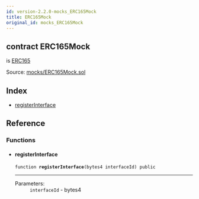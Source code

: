 ```yaml
---
id: version-2.2.0-mocks_ERC165Mock
title: ERC165Mock
original_id: mocks_ERC165Mock
---
```


<div class="contract-doc"><div class="contract"><h2 class="contract-header"><span class="contract-kind">contract</span> ERC165Mock</h2><p class="base-contracts"><span>is</span> <a href="introspection_ERC165.html">ERC165</a></p><div class="source">Source: <a href="https://github.com/OpenZeppelin/zeppelin-solidity/blob/v2.2.0/contracts/mocks/ERC165Mock.sol" target="_blank">mocks/ERC165Mock.sol</a></div></div><div class="index"><h2>Index</h2><ul><li><a href="mocks_ERC165Mock.html#registerInterface">registerInterface</a></li></ul></div><div class="reference"><h2>Reference</h2><div class="functions"><h3>Functions</h3><ul><li><div class="item function"><span id="registerInterface" class="anchor-marker"></span><h4 class="name">registerInterface</h4><div class="body"><code class="signature">function <strong>registerInterface</strong><span>(bytes4 interfaceId) </span><span>public </span></code><hr/><dl><dt><span class="label-parameters">Parameters:</span></dt><dd><div><code>interfaceId</code> - bytes4</div></dd></dl></div></div></li></ul></div></div></div>
